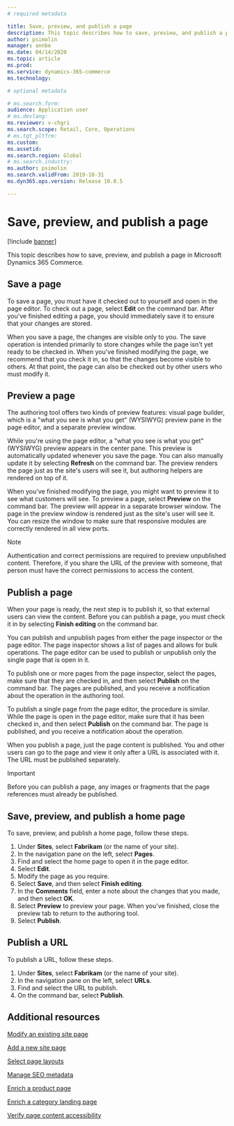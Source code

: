 ```yaml
---
# required metadata

title: Save, preview, and publish a page
description: This topic describes how to save, preview, and publish a page in Microsoft Dynamics 365 Commerce.
author: psimolin
manager: annbe
ms.date: 04/14/2020
ms.topic: article
ms.prod: 
ms.service: dynamics-365-commerce
ms.technology: 

# optional metadata

# ms.search.form: 
audience: Application user
# ms.devlang: 
ms.reviewer: v-chgri
ms.search.scope: Retail, Core, Operations
# ms.tgt_pltfrm: 
ms.custom: 
ms.assetid: 
ms.search.region: Global
# ms.search.industry: 
ms.author: psimolin
ms.search.validFrom: 2019-10-31
ms.dyn365.ops.version: Release 10.0.5

---
```


# Save, preview, and publish a page

[!include [banner](includes/banner.md)]

This topic describes how to save, preview, and publish a page in Microsoft Dynamics 365 Commerce.

## Save a page

To save a page, you must have it checked out to yourself and open in the page editor. To check out a page, select **Edit** on the command bar. After you've finished editing a page, you should immediately save it to ensure that your changes are stored.

When you save a page, the changes are visible only to you. The save operation is intended primarily to store changes while the page isn't yet ready to be checked in. When you've finished modifying the page, we recommend that you check it in, so that the changes become visible to others. At that point, the page can also be checked out by other users who must modify it.

## Preview a page

The authoring tool offers two kinds of preview features: visual page builder, which is a "what you see is what you get" (WYSIWYG) preview pane in the page editor, and a separate preview window.

While you're using the page editor, a "what you see is what you get" (WYSIWYG) preview appears in the center pane. This preview is automatically updated whenever you save the page. You can also manually update it by selecting **Refresh** on the command bar. The preview renders the page just as the site's users will see it, but authoring helpers are rendered on top of it.

When you've finished modifying the page, you might want to preview it to see what customers will see. To preview a page, select **Preview** on the command bar. The preview will appear in a separate browser window. The page in the preview window is rendered just as the site's user will see it. You can resize the window to make sure that responsive modules are correctly rendered in all view ports.

> [!NOTE]
> Authentication and correct permissions are required to preview unpublished content. Therefore, if you share the URL of the preview with someone, that person must have the correct permissions to access the content.

## Publish a page

When your page is ready, the next step is to publish it, so that external users can view the content. Before you can publish a page, you must check it in by selecting **Finish editing** on the command bar.

You can publish and unpublish pages from either the page inspector or the page editor. The page inspector shows a list of pages and allows for bulk operations. The page editor can be used to publish or unpublish only the single page that is open in it.

To publish one or more pages from the page inspector, select the pages, make sure that they are checked in, and then select **Publish** on the command bar. The pages are published, and you receive a notification about the operation in the authoring tool.

To publish a single page from the page editor, the procedure is similar. While the page is open in the page editor, make sure that it has been checked in, and then select **Publish** on the command bar. The page is published, and you receive a notification about the operation.

When you publish a page, just the page content is published. You and other users can go to the page and view it only after a URL is associated with it. The URL must be published separately.

> [!IMPORTANT]
> Before you can publish a page, any images or fragments that the page references must already be published.

## Save, preview, and publish a home page

To save, preview, and publish a home page, follow these steps.

1. Under **Sites**, select **Fabrikam** (or the name of your site).
1. In the navigation pane on the left, select **Pages**.
1. Find and select the home page to open it in the page editor.
1. Select **Edit**.
1. Modify the page as you require.
1. Select **Save**, and then select **Finish editing**.
1. In the **Comments** field, enter a note about the changes that you made, and then select **OK**.
1. Select **Preview** to preview your page. When you've finished, close the preview tab to return to the authoring tool.
1. Select **Publish**.

## Publish a URL

To publish a URL, follow these steps.

1. Under **Sites**, select **Fabrikam** (or the name of your site).
1. In the navigation pane on the left, select **URLs**.
1. Find and select the URL to publish.
1. On the command bar, select **Publish**.

## Additional resources

[Modify an existing site page](modify-existing-page.md)

[Add a new site page](add-new-page.md)

[Select page layouts](select-page-layouts.md)

[Manage SEO metadata](manage-seo-metadata.md)

[Enrich a product page](enrich-product-page.md)

[Enrich a category landing page](enrich-category-page.md)

[Verify page content accessibility](verify-accessibility.md)
